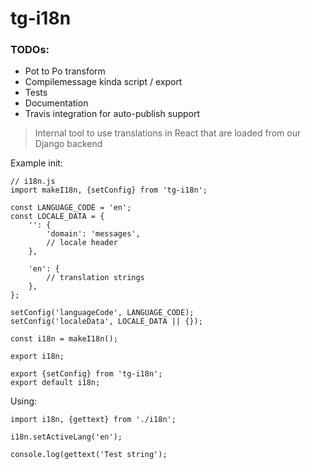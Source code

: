 # tg-i18n

### TODOs:

- Pot to Po transform
- Compilemessage kinda script / export 
- Tests
- Documentation
- Travis integration for auto-publish support

> Internal tool to use translations in React that are loaded from our Django backend

Example init:
    
    // i18n.js
    import makeI18n, {setConfig} from 'tg-i18n';
    
    const LANGUAGE_CODE = 'en';
    const LOCALE_DATA = {
        '': {
            'domain': 'messages',
            // locale header
        },
        
        'en': {
            // translation strings
        },
    }; 
    
    setConfig('languageCode', LANGUAGE_CODE);
    setConfig('localeData', LOCALE_DATA || {});
    
    const i18n = makeI18n();
    
    export i18n;
    
    export {setConfig} from 'tg-i18n';
    export default i18n;

Using:
    
    import i18n, {gettext} from './i18n';
    
    i18n.setActiveLang('en');
    
    console.log(gettext('Test string');
